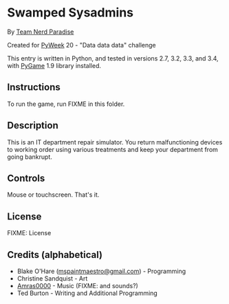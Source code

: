 Swamped Sysadmins
=================

By [Team Nerd Paradise][np]

[np]: https://pyweek.org/e/np9g/

Created for [PyWeek][] 20 - "Data data data" challenge

[pyweek]: https://pyweek.org

This entry is written in Python, and tested in versions 2.7, 3.2, 3.3, 
and 3.4, with [PyGame][] 1.9 library installed.

[pygame]: http://www.pygame.org/


Instructions
------------
To run the game, run FIXME in this folder.


Description
-----------
This is an IT department repair simulator.  You return malfunctioning 
devices to working order using various treatments and keep your 
department from going bankrupt.


Controls
--------
Mouse or touchscreen.  That's it.


License
-------
FIXME: License


Credits (alphabetical)
----------------------
* Blake O'Hare (mspaintmaestro@gmail.com) - Programming
* Christine Sandquist - Art
* [Amras0000][sc] - Music (FIXME: and sounds?)
* Ted Burton - Writing and Additional Programming

[sc]: https://soundcloud.com/amras0000